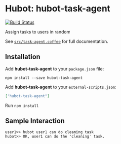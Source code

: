 # Hubot: hubot-task-agent

[![Build Status](https://travis-ci.org/tsmsogn/hubot-task-agent.svg?branch=master)](https://travis-ci.org/tsmsogn/hubot-task-agent)

Assign tasks to users in random

See [`src/task-agent.coffee`](src/task-agent.coffee) for full documentation.

## Installation

Add **hubot-task-agent** to your `package.json` file:

```
npm install --save hubot-task-agent
```

Add **hubot-task-agent** to your `external-scripts.json`:

```json
["hubot-task-agent"]
```

Run `npm install`

## Sample Interaction

```
user1>> hubot user1 can do cleaning task
hubot>> OK, user1 can do the 'cleaning' task.
```
